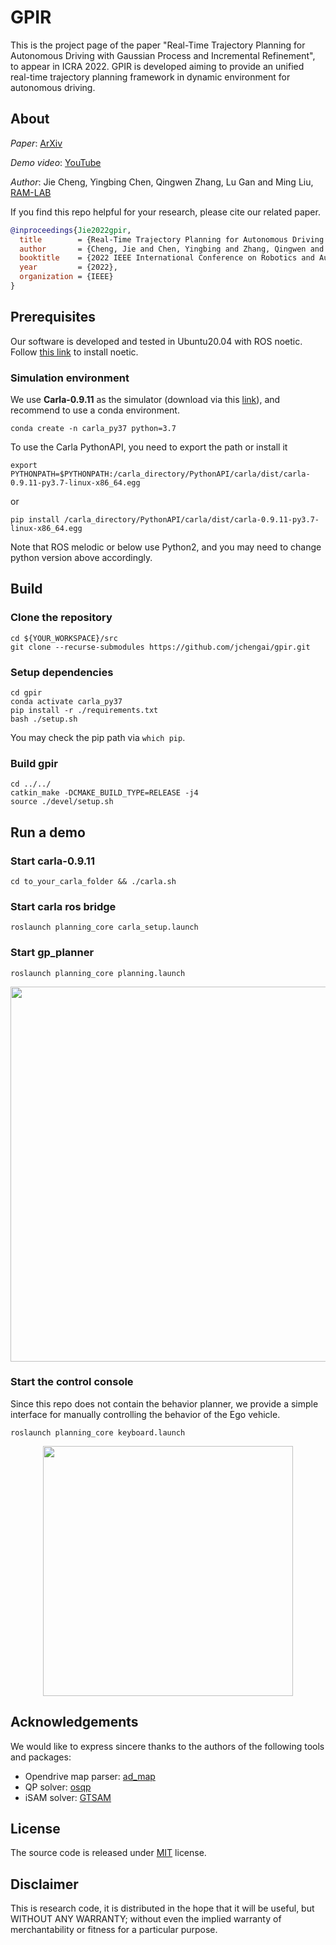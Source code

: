# GPIR

This is the project page of the paper "Real-Time Trajectory Planning for Autonomous Driving with Gaussian Process and Incremental Refinement", to appear in ICRA 2022. 
GPIR is developed aiming to provide an unified real-time trajectory planning framework in dynamic environment for autonomous driving. 

## About

*Paper*: [ArXiv](https://arxiv.org/abs/2205.11853)

*Demo video*: [YouTube](https://youtu.be/PFfj7PzZ3PU)

*Author*: Jie Cheng, Yingbing Chen, Qingwen Zhang, Lu Gan and Ming Liu, [RAM-LAB](https://ram-lab.com/)

If you find this repo helpful for your research, please cite our related paper.

```bibtex
@inproceedings{Jie2022gpir,
  title        = {Real-Time Trajectory Planning for Autonomous Driving with {G}aussian Process and Incremental Refinement},
  author       = {Cheng, Jie and Chen, Yingbing and Zhang, Qingwen and Gan, Lu and Liu, Chengju and Liu, Ming},
  booktitle    = {2022 IEEE International Conference on Robotics and Automation (ICRA)},
  year         = {2022},
  organization = {IEEE}
}
```

## Prerequisites

Our software is developed and tested in Ubuntu20.04 with ROS noetic. Follow [this link](http://wiki.ros.org/noetic/Installation/Ubuntu) to install noetic.

### Simulation environment

We use **Carla-0.9.11** as the simulator (download via this [link](https://github.com/carla-simulator/carla/releases/tag/0.9.11)), and recommend to use a conda environment.

```
conda create -n carla_py37 python=3.7
```

To use the Carla PythonAPI, you need to export the path or install it

```
export PYTHONPATH=$PYTHONPATH:/carla_directory/PythonAPI/carla/dist/carla-0.9.11-py3.7-linux-x86_64.egg
```
or 
```
pip install /carla_directory/PythonAPI/carla/dist/carla-0.9.11-py3.7-linux-x86_64.egg
```

Note that ROS melodic or below use Python2, and you may need to change python version above accordingly.

## Build

### Clone the repository

```
cd ${YOUR_WORKSPACE}/src
git clone --recurse-submodules https://github.com/jchengai/gpir.git

```

### Setup dependencies

```
cd gpir 
conda activate carla_py37
pip install -r ./requirements.txt
bash ./setup.sh
```

You may check the pip path via `which pip`.

### Build gpir

```
cd ../../ 
catkin_make -DCMAKE_BUILD_TYPE=RELEASE -j4
source ./devel/setup.sh
```

## Run a demo

### Start carla-0.9.11 

```
cd to_your_carla_folder && ./carla.sh
```
    
### Start carla ros bridge 
    
```
roslaunch planning_core carla_setup.launch
```

### Start gp_planner 

```
roslaunch planning_core planning.launch
```

<p align="center">
    <img src="misc/demo.jpeg" width="600"/>
</p>

### Start the control console 

Since this repo does not contain the behavior planner, we provide a simple interface for manually controlling the behavior of the Ego vehicle. 

```
roslaunch planning_core keyboard.launch
```

<p align="center">
    <img src="misc/keyboard.png" width="400"/>
</p>

## Acknowledgements

We would like to express sincere thanks to the authors of the following tools and packages:

- Opendrive map parser: [ad_map](https://github.com/carla-simulator/map)
- QP solver: [osqp](https://github.com/osqp/osqp)
- iSAM solver: [GTSAM](https://github.com/borglab/gtsam)

## License

The source code is released under [MIT](https://opensource.org/licenses/MIT) license.

## Disclaimer

This is research code, it is distributed in the hope that it will be useful, but WITHOUT ANY WARRANTY; without even the implied warranty of merchantability or fitness for a particular purpose.